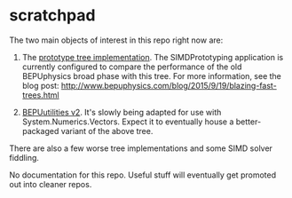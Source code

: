 # scratchpad

The two main objects of interest in this repo right now are:

1) The [prototype tree implementation](https://github.com/RossNordby/scratchpad/tree/master/SIMDPrototyping/SIMDPrototyping/Trees/SingleArray). The SIMDPrototyping application is currently configured to compare the performance of the old BEPUphysics broad phase with this tree. For more information, see the blog post: http://www.bepuphysics.com/blog/2015/9/19/blazing-fast-trees.html

2) [BEPUutilities v2](https://github.com/RossNordby/scratchpad/tree/master/BEPUutilities%20v2). It's slowly being adapted for use with System.Numerics.Vectors. Expect it to eventually house a better-packaged variant of the above tree.

There are also a few worse tree implementations and some SIMD solver fiddling.

No documentation for this repo. Useful stuff will eventually get promoted out into cleaner repos.
